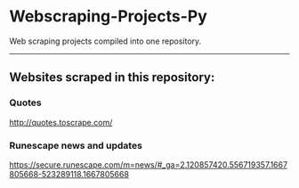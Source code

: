 # Webscraping-Projects-Py
Web scraping projects compiled into one repository.


----

## Websites scraped in this repository:
### Quotes
http://quotes.toscrape.com/

### Runescape news and updates
https://secure.runescape.com/m=news/#_ga=2.120857420.556719357.1667805668-523289118.1667805668
